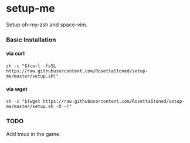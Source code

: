 # setup-me
Setup oh-my-zsh and space-vim.

### Basic Installation

#### via curl

```shell
sh -c "$(curl -fsSL https://raw.githubusercontent.com/RosettaStoned/setup-me/master/setup.sh)"
```

#### via wget

```shell
sh -c "$(wget https://raw.githubusercontent.com/RosettaStoned/setup-me/master/setup.sh -O -)"
```

### TODO

Add tmux in the game.
